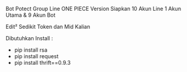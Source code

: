 Bot Potect Group Line ONE PIECE Version
Siapkan 10 Akun Line 1 Akun Utama & 9 Akun Bot

Edit² Sedikit Token dan Mid Kalian

Dibutuhkan Install :

- pip install rsa
- pip install request
- pip install thrift==0.9.3
